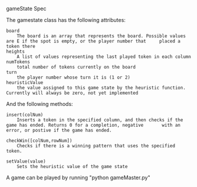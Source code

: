 gameState Spec

The gamestate class has the following attributes:

	board
		The board is an array that represents the board. Possible values are E if the spot is empty, or the player number that     placed a token there
	heights
		A list of values representing the last played token in each column
	numTokens
		total number of tokens currently on the board
	turn
		the player number whose turn it is (1 or 2)
	heuristicValue
		the value assigned to this game state by the heuristic function. Currently will always be zero, not yet implemented

And the following methods:

	insert(colNum)
		Inserts a token in the specified column, and then checks if the game has ended. Returns 0 for a completion, negative       with an error, or postive if the game has ended.

	checkWin([colNum,rowNum])
		Checks if there is a winning pattern that uses the specified token.

	setValue(value)
		Sets the heuristic value of the game state


A game can be played by running "python gameMaster.py"

